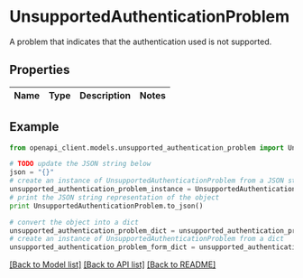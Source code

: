 # UnsupportedAuthenticationProblem

A problem that indicates that the authentication used is not supported.

## Properties
Name | Type | Description | Notes
------------ | ------------- | ------------- | -------------

## Example

```python
from openapi_client.models.unsupported_authentication_problem import UnsupportedAuthenticationProblem

# TODO update the JSON string below
json = "{}"
# create an instance of UnsupportedAuthenticationProblem from a JSON string
unsupported_authentication_problem_instance = UnsupportedAuthenticationProblem.from_json(json)
# print the JSON string representation of the object
print UnsupportedAuthenticationProblem.to_json()

# convert the object into a dict
unsupported_authentication_problem_dict = unsupported_authentication_problem_instance.to_dict()
# create an instance of UnsupportedAuthenticationProblem from a dict
unsupported_authentication_problem_form_dict = unsupported_authentication_problem.from_dict(unsupported_authentication_problem_dict)
```
[[Back to Model list]](../README.md#documentation-for-models) [[Back to API list]](../README.md#documentation-for-api-endpoints) [[Back to README]](../README.md)


